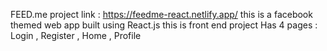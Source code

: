 FEED.me
project link : https://feedme-react.netlify.app/
this is a facebook themed web app built using React.js
this is front end project
Has 4 pages : Login , Register , Home , Profile 

